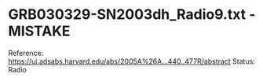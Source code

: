 # GRB030329-SN2003dh_Radio9.txt - MISTAKE

Reference: https://ui.adsabs.harvard.edu/abs/2005A%26A...440..477R/abstract
Status: Radio